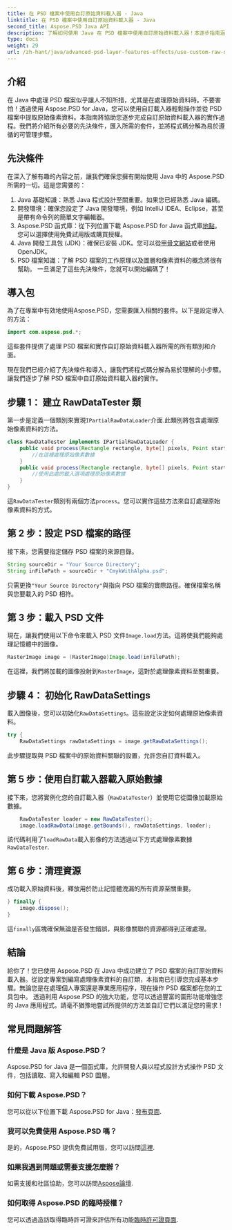```yaml
---
title: 在 PSD 檔案中使用自訂原始資料載入器 - Java
linktitle: 在 PSD 檔案中使用自訂原始資料載入器 - Java
second_title: Aspose.PSD Java API
description: 了解如何使用 Java 在 PSD 檔案中使用自訂原始資料載入器！本逐步指南涵蓋了從設定到資源清理的所有內容。
type: docs
weight: 29
url: /zh-hant/java/advanced-psd-layer-features-effects/use-custom-raw-data-loader-psd-files/
---
```

## 介紹
在 Java 中處理 PSD 檔案似乎讓人不知所措，尤其是在處理原始資料時。不要害怕！透過使用 Aspose.PSD for Java，您可以使用自訂載入器輕鬆操作並從 PSD 檔案中提取原始像素資料。本指南將協助您逐步完成自訂原始資料載入器的實作過程。我們將介紹所有必要的先決條件，匯入所需的套件，並將程式碼分解為易於遵循的可管理步驟。
## 先決條件
在深入了解有趣的內容之前，讓我們確保您擁有開始使用 Java 中的 Aspose.PSD 所需的一切。這是您需要的：
1. Java 基礎知識：熟悉 Java 程式設計至關重要。如果您已經熟悉 Java 編碼。
2. 開發環境：確保您設定了 Java 開發環境，例如 IntelliJ IDEA、Eclipse，甚至是帶有命令列的簡單文字編輯器。
3.  Aspose.PSD 函式庫：從下列位置下載 Aspose.PSD for Java 函式庫[地點](https://releases.aspose.com/psd/java/)。您可以選擇使用免費試用版或購買授權。
4. Java 開發工具包 (JDK)：確保已安裝 JDK。您可以從[甲骨文網站](https://www.oracle.com/java/technologies/javase-jdk11-downloads.html)或者使用 OpenJDK。
5. PSD 檔案知識：了解 PSD 檔案的工作原理以及圖層和像素資料的概念將很有幫助。
一旦滿足了這些先決條件，您就可以開始編碼了！

## 導入包
為了在專案中有效地使用Aspose.PSD，您需要匯入相關的套件。以下是設定導入的方法：
```java
import com.aspose.psd.*;
```
這些套件提供了處理 PSD 檔案和實作自訂原始資料載入器所需的所有類別和介面。

現在我們已經介紹了先決條件和導入，讓我們將程式碼分解為易於理解的小步驟。讓我們逐步了解 PSD 檔案中自訂原始資料載入器的實作。
## 步驟 1： 建立 RawDataTester 類
第一步是定義一個類別來實現`IPartialRawDataLoader`介面.此類別將包含處理原始像素資料的方法。
```java
class RawDataTester implements IPartialRawDataLoader {
    public void process(Rectangle rectangle, byte[] pixels, Point start, Point end) {
        //在這裡處理原始像素數據
    }
    public void process(Rectangle rectangle, byte[] pixels, Point start, Point end, LoadOptions loadOptions) {
        //使用此處的載入選項處理原始像素數據
    }
}
```
這`RawDataTester`類別有兩個方法`process`。您可以實作這些方法來自訂處理原始像素資料的方式。 
## 第 2 步：設定 PSD 檔案的路徑
接下來，您需要指定儲存 PSD 檔案的來源目錄。
```java
String sourceDir = "Your Source Directory";
String inFilePath = sourceDir + "CmykWithAlpha.psd";
```
只需更換`"Your Source Directory"`與指向 PSD 檔案的實際路徑。確保檔案名稱與您要載入的 PSD 相符。
## 第 3 步：載入 PSD 文件
現在，讓我們使用以下命令來載入 PSD 文件`Image.load`方法。這將使我們能夠處理記憶體中的圖像。
```java
RasterImage image = (RasterImage)Image.load(inFilePath);
```
在這裡，我們將加載的圖像投射到`RasterImage`，這對於處理像素資料至關重要。
## 步驟 4： 初始化 RawDataSettings
載入圖像後，您可以初始化`RawDataSettings`。這些設定決定如何處理原始像素資料。
```java
try {
    RawDataSettings rawDataSettings = image.getRawDataSettings();
```
此步驟提取與 PSD 檔案中的原始資料關聯的設置，允許您自訂資料載入。
## 第 5 步：使用自訂載入器載入原始數據
接下來，您將實例化您的自訂載入器（`RawDataTester`）並使用它從圖像加載原始數據。
```java
    RawDataTester loader = new RawDataTester();
    image.loadRawData(image.getBounds(), rawDataSettings, loader);
```
該代碼利用了`loadRawData`載入影像的方法透過以下方式處理像素數據`RawDataTester`.
## 第 6 步：清理資源
成功載入原始資料後，釋放用於防止記憶體洩漏的所有資源至關重要。
```java
} finally {
    image.dispose();
}
```
這`finally`區塊確保無論是否發生錯誤，與影像關聯的資源都得到正確處理。

## 結論
給你了！您已使用 Aspose.PSD 在 Java 中成功建立了 PSD 檔案的自訂原始資料載入器。從設定專案到編寫處理像素資料的自訂類，本指南已引導您完成基本步驟。無論您是在處理個人專案還是專業應用程序，現在操作 PSD 檔案都在您的工具包中。
透過利用 Aspose.PSD 的強大功能，您可以透過豐富的圖形功能增強您的 Java 應用程式。請毫不猶豫地嘗試所提供的方法並自訂它們以滿足您的需求！

## 常見問題解答
### 什麼是 Java 版 Aspose.PSD？  
Aspose.PSD for Java 是一個函式庫，允許開發人員以程式設計方式操作 PSD 文件，包括讀取、寫入和編輯 PSD 圖層。
### 如何下載 Aspose.PSD？  
您可以從以下位置下載 Aspose.PSD for Java：[發布頁面](https://releases.aspose.com/psd/java/).
### 我可以免費使用 Aspose.PSD 嗎？  
是的，Aspose.PSD 提供免費試用版，您可以訪問[這裡](https://releases.aspose.com/).
### 如果我遇到問題或需要支援怎麼辦？  
如需支援和社區協助，您可以訪問[Aspose論壇](https://forum.aspose.com/c/psd/34).
### 如何取得 Aspose.PSD 的臨時授權？  
您可以透過造訪取得臨時許可證來評估所有功能[臨時許可證頁面](https://purchase.aspose.com/temporary-license/).